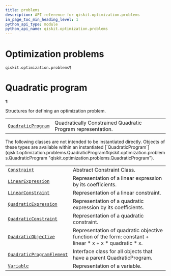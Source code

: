```yaml
---
title: problems
description: API reference for qiskit.optimization.problems
in_page_toc_min_heading_level: 1
python_api_type: module
python_api_name: qiskit.optimization.problems
---
```


<span id="module-qiskit.optimization.problems" />

<span id="qiskit-optimization-problems" />

<span id="optimization-problems-qiskit-optimization-problems" />

# Optimization problems

<span id="module-qiskit.optimization.problems" />

`qiskit.optimization.problems¶`

# Quadratic program

<span id="module-qiskit.optimization.problems" />

`¶`

Structures for defining an optimization problem.

|                                                                                                                                                                   |                                                             |
| ----------------------------------------------------------------------------------------------------------------------------------------------------------------- | ----------------------------------------------------------- |
| [`QuadraticProgram`](qiskit.optimization.problems.QuadraticProgram#qiskit.optimization.problems.QuadraticProgram "qiskit.optimization.problems.QuadraticProgram") | Quadratically Constrained Quadratic Program representation. |

<Admonition title="Note" type="note">
  The following classes are not intended to be instantiated directly. Objects of these types are available within an instantiated [`QuadraticProgram`](qiskit.optimization.problems.QuadraticProgram#qiskit.optimization.problems.QuadraticProgram "qiskit.optimization.problems.QuadraticProgram").
</Admonition>

|                                                                                                                                                                                               |                                                                                                           |
| --------------------------------------------------------------------------------------------------------------------------------------------------------------------------------------------- | --------------------------------------------------------------------------------------------------------- |
| [`Constraint`](qiskit.optimization.problems.Constraint#qiskit.optimization.problems.Constraint "qiskit.optimization.problems.Constraint")                                                     | Abstract Constraint Class.                                                                                |
| [`LinearExpression`](qiskit.optimization.problems.LinearExpression#qiskit.optimization.problems.LinearExpression "qiskit.optimization.problems.LinearExpression")                             | Representation of a linear expression by its coefficients.                                                |
| [`LinearConstraint`](qiskit.optimization.problems.LinearConstraint#qiskit.optimization.problems.LinearConstraint "qiskit.optimization.problems.LinearConstraint")                             | Representation of a linear constraint.                                                                    |
| [`QuadraticExpression`](qiskit.optimization.problems.QuadraticExpression#qiskit.optimization.problems.QuadraticExpression "qiskit.optimization.problems.QuadraticExpression")                 | Representation of a quadratic expression by its coefficients.                                             |
| [`QuadraticConstraint`](qiskit.optimization.problems.QuadraticConstraint#qiskit.optimization.problems.QuadraticConstraint "qiskit.optimization.problems.QuadraticConstraint")                 | Representation of a quadratic constraint.                                                                 |
| [`QuadraticObjective`](qiskit.optimization.problems.QuadraticObjective#qiskit.optimization.problems.QuadraticObjective "qiskit.optimization.problems.QuadraticObjective")                     | Representation of quadratic objective function of the form: constant + linear \* x + x \* quadratic \* x. |
| [`QuadraticProgramElement`](qiskit.optimization.problems.QuadraticProgramElement#qiskit.optimization.problems.QuadraticProgramElement "qiskit.optimization.problems.QuadraticProgramElement") | Interface class for all objects that have a parent QuadraticProgram.                                      |
| [`Variable`](qiskit.optimization.problems.Variable#qiskit.optimization.problems.Variable "qiskit.optimization.problems.Variable")                                                             | Representation of a variable.                                                                             |

